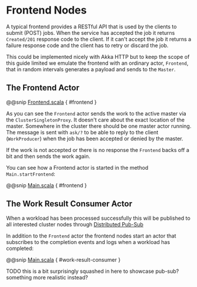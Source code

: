 # Frontend Nodes

A typical frontend provides a RESTful API that is used by the clients to submit (POST) jobs.
When the service has accepted the job it returns `Created/201` response code to the client.
If it can't accept the job it returns a failure response code and the client has to retry or
discard the job.

This could be implemented nicely with Akka HTTP but to keep the scope of this guide limited we 
emulate the frontend with an ordinary actor, `Frontend`,  that in random intervals generates a 
payload and sends to the `Master`.

## The Frontend Actor

@@snip [Frontend.scala]($g8src$/scala/worker/Frontend.scala) { #frontend }

As you can see the `Frontend` actor sends the work to the active master via the
`ClusterSingletonProxy`. It doesn't care about the exact location of the
master. Somewhere in the cluster there should be one master actor running.
The message is sent with `ask/?` to be able to reply to the client (`WorkProducer`)
when the job has been accepted or denied by the master.

If the work is not accepted or there is no response the `Frontend` backs off a bit and then sends the work again.

You can see how a Frontend actor is started in the method `Main.startFrontend`:

@@snip [Main.scala]($g8src$/scala/worker/Main.scala) { #frontend }

## The Work Result Consumer Actor

When a workload has been processed successfully this will be published to all interested cluster nodes through
[Distributed Pub-Sub](http://doc.akka.io/docs/akka/current/scala/distributed-pub-sub.html#distributed-publish-subscribe-in-cluster)

In addition to the `Frontend` actor the frontend nodes start an actor that subscribes to the completion events and 
logs when a workload has completed:

@@snip [Main.scala]($g8src$/scala/worker/WorkResultConsumer.scala) { #work-result-consumer }

TODO this is a bit surprisingly squashed in here to showcase pub-sub? something more realistic instead?